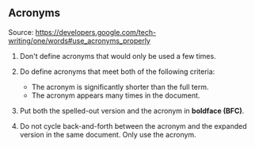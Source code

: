 ## Acronyms

Source: https://developers.google.com/tech-writing/one/words#use_acronyms_properly

1. Don't define acronyms that would only be used a few times.
2. Do define acronyms that meet both of the following criteria:

   - The acronym is significantly shorter than the full term.
   - The acronym appears many times in the document.

3. Put both the spelled-out version and the acronym in **boldface (BFC)**.
4. Do not cycle back-and-forth between the acronym and the expanded version in the same document. Only use the acronym.
